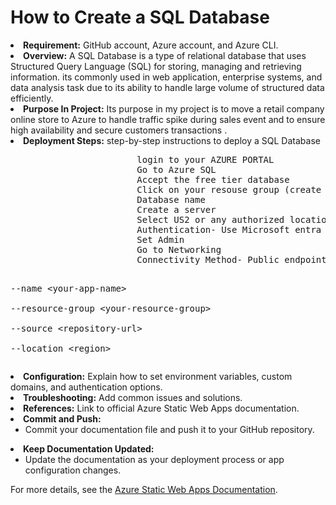 
    
    
</head>
<body>
    <h1>How to Create a SQL Database </h1>
   
<li><strong>Requirement:</strong> GitHub account, Azure account, and Azure CLI.</li>
                             <li><strong>Overview:</strong>  A SQL Database is a type of relational database that uses Structured Query Language (SQL) for storing, managing and retrieving information. its commonly used in web application, enterprise systems, and data analysis task due to its ability to handle large volume of structured data efficiently.
             </li>
            <li><strong>Purpose In Project:</strong> Its purpose in my project is to move a retail company online store to Azure to handle traffic spike during sales event and to ensure high availability and secure customers transactions .</li>
                   <li><strong>Deployment Steps:</strong> step-by-step instructions to deploy a SQL Database
                    <pre>
                        login to your AZURE PORTAL
                        Go to Azure SQL
                        Accept the free tier database
                        Click on your resouse group (create on if you dont have)
                        Database name
                        Create a server
                        Select US2 or any authorized location
                        Authentication- Use Microsoft entra only
                        Set Admin
                        Go to Networking
                        Connectivity Method- Public endpoint
                        
                        
                                    
  --name &lt;your-app-name&gt; \
  --resource-group &lt;your-resource-group&gt; \
  --source &lt;repository-url&gt; \
  --location &lt;region&gt;
                    </pre>
                </li>
                <li><strong>Configuration:</strong> Explain how to set environment variables, custom domains, and authentication options.</li>
                <li><strong>Troubleshooting:</strong> Add common issues and solutions.</li>
                <li><strong>References:</strong> Link to official Azure Static Web Apps documentation.</li>
            </ul>
        </li>
        <li>
            <strong>Commit and Push:</strong>
            <ul>
                <li>Commit your documentation file and push it to your GitHub repository.</li>
            </ul>
        </li>
        <li>
            <strong>Keep Documentation Updated:</strong>
            <ul>
                <li>Update the documentation as your deployment process or app configuration changes.</li>
            </ul>
        </li>
    </ol>
    <p>
        For more details, see the <a href="https://learn.microsoft.com/en-us/azure/static-web-apps/">Azure Static Web Apps Documentation</a>.
    </p>
</body>
</html>
